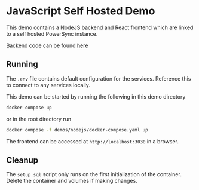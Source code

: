 # JavaScript Self Hosted Demo

This demo contains a NodeJS backend and React frontend which are linked to a self hosted PowerSync instance.

Backend code can be found [here](https://github.com/powersync-ja/powersync-nodejs-backend-todolist-demo)

## Running

The `.env` file contains default configuration for the services. Reference this to connect to any services locally.

This demo can be started by running the following in this demo directory

```bash
docker compose up
```

or in the root directory run

```bash
docker compose -f demos/nodejs/docker-compose.yaml up
```

The frontend can be accessed at `http://localhost:3030` in a browser.

## Cleanup

The `setup.sql` script only runs on the first initialization of the container. Delete the container and volumes if making changes.
